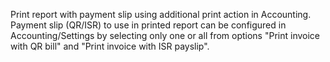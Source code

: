 Print report with payment slip using additional print action in
Accounting. Payment slip (QR/ISR) to use in printed report can be
configured in Accounting/Settings by selecting only one or all from
options "Print invoice with QR bill" and "Print invoice with ISR
payslip".
